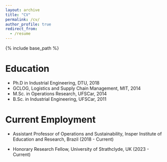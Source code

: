 ```yaml
---
layout: archive
title: "CV"
permalink: /cv/
author_profile: true
redirect_from:
  - /resume
---
```


{% include base_path %}

Education
======
* Ph.D in Industrial Engineering, DTU, 2018
* GCLOG, Logistics and Supply Chain Management, MIT, 2014
* M.Sc. in Operations Research, UFSCar, 2014
* B.Sc. in Industrial Engineering, UFSCar, 2011




Current Employment
======
* Assistant Professor of Operations and Sustainability, Insper Institute of Education and Research, Brazil (2018 - Current)

* Honorary Research Fellow, University of Strathclyde, UK (2023 - Current)
  
<!--

Skills
======
* Skill 1
* Skill 2
  * Sub-skill 2.1
  * Sub-skill 2.2
  * Sub-skill 2.3
* Skill 3

Publications
======
  <ul>{% for post in site.publications %}
    {% include archive-single-cv.html %}
  {% endfor %}</ul>
  
Talks
======
  <ul>{% for post in site.talks %}
    {% include archive-single-talk-cv.html %}
  {% endfor %}</ul>
  
Teaching
======
  <ul>{% for post in site.teaching %}
    {% include archive-single-cv.html %}
  {% endfor %}</ul>
  
Service and leadership
======
* Currently signed in to 43 different slack teams
{:/comment}

-->


